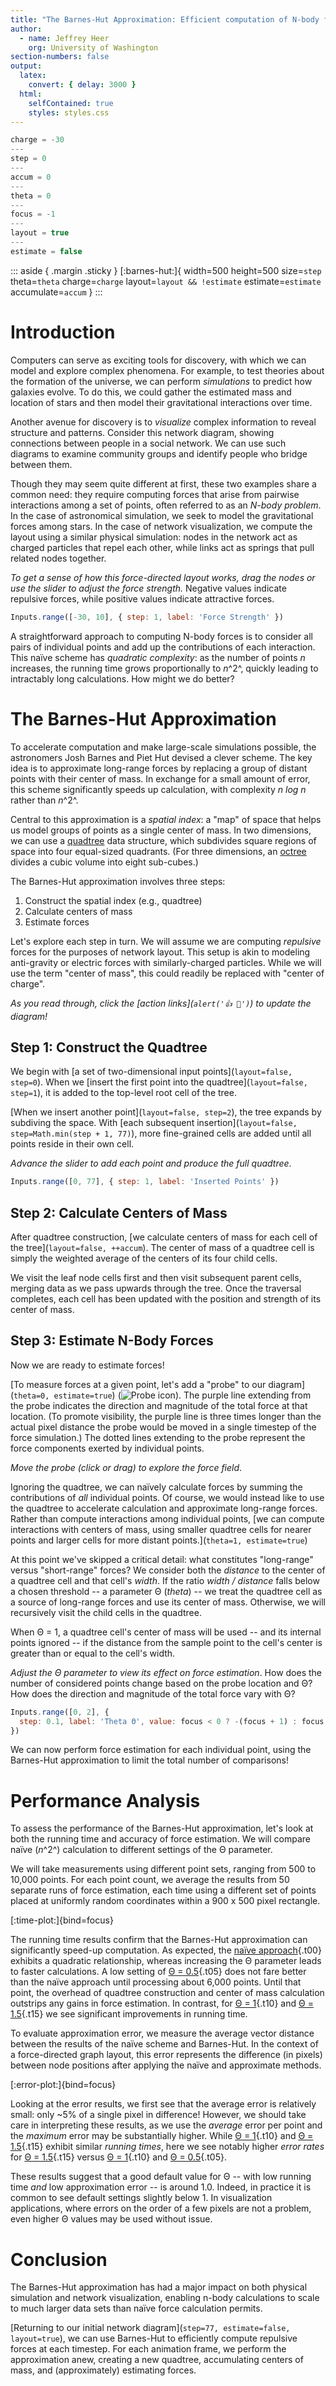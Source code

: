 ```yaml
---
title: "The Barnes-Hut Approximation: Efficient computation of N-body forces"
author:
  - name: Jeffrey Heer
    org: University of Washington
section-numbers: false
output:
  latex:
    convert: { delay: 3000 }
  html:
    selfContained: true
    styles: styles.css
---
```


~~~ js { hide=true }
charge = -30
---
step = 0
---
accum = 0
---
theta = 0
---
focus = -1
---
layout = true
---
estimate = false
~~~

::: aside { .margin .sticky }
[:barnes-hut:]{
  width=500
  height=500
  size=`step`
  theta=`theta`
  charge=`charge`
  layout=`layout && !estimate`
  estimate=`estimate`
  accumulate=`accum`
}
:::

# Introduction

Computers can serve as exciting tools for discovery, with which we can
model and explore complex phenomena. For example, to test theories about
the formation of the universe, we can perform _simulations_ to predict
how galaxies evolve. To do this, we could gather the estimated mass and
location of stars and then model their gravitational interactions over time.

Another avenue for discovery is to _visualize_ complex information to
reveal structure and patterns. Consider this network diagram, showing
connections between people in a social network. We can use such diagrams
to examine community groups and identify people who bridge between them.

Though they may seem quite different at first, these two examples share
a common need: they require computing forces that arise from pairwise
interactions among a set of points, often referred to as an _N-body problem_.
In the case of astronomical simulation, we seek to model the
gravitational forces among stars. In the case of network visualization,
we compute the layout using a similar physical simulation:
nodes in the network act as charged particles that repel each other, while
links act as springs that pull related nodes together.

_To get a sense of how this force-directed layout works, drag the nodes or
use the slider to adjust the force strength._ Negative values indicate
repulsive forces, while positive values indicate attractive forces.

~~~ js {bind=charge}
Inputs.range([-30, 10], { step: 1, label: 'Force Strength' })
~~~

A straightforward approach to computing N-body forces is to consider all
pairs of individual points and add up the contributions of each
interaction. This naïve scheme has _quadratic complexity_: as the number
of points _n_ increases, the running time grows proportionally
to _n_^2^, quickly leading to intractably long calculations.
How might we do better?

# The Barnes-Hut Approximation

To accelerate computation and make large-scale simulations possible, the
astronomers Josh Barnes and Piet Hut devised a clever scheme.
The key idea is to approximate long-range
forces by replacing a group of distant points with their center
of mass. In exchange for a small amount of error,
this scheme significantly speeds up calculation, with
complexity _n log n_ rather than _n_^2^.

Central to this approximation is a _spatial index_: a "map" of space that helps
us model groups of points as a single center of mass. In two dimensions, we can
use a [quadtree](https://en.wikipedia.org/wiki/Quadtree) data structure, which
subdivides square regions of space into four equal-sized quadrants.
(For three dimensions,  an [octree](https://en.wikipedia.org/wiki/Octree)
divides a cubic volume into eight sub-cubes.)

The Barnes-Hut approximation involves three steps:

1. Construct the spatial index (e.g., quadtree)
2. Calculate centers of mass
3. Estimate forces

Let's explore each step in turn. We will assume we are computing _repulsive_
forces for the purposes of network layout. This setup is akin to modeling
anti-gravity or electric forces with similarly-charged particles. While we
will use the term "center of mass", this could readily
be replaced with "center of charge".

_As you read through, click the [action links](`alert('👍 🎉')`)
to update the diagram!_

## Step 1: Construct the Quadtree

We begin with [a set of two-dimensional input points](`layout=false, step=0`).
When we [insert the first point into the quadtree](`layout=false, step=1`),
it is added to the top-level root cell of the tree.

[When we insert another point](`layout=false, step=2`),
the tree expands by subdiving the space.
With [each subsequent insertion](`layout=false, step=Math.min(step + 1, 77)`),
more fine-grained cells are added until all points reside in their own cell.

_Advance the slider to add each point and produce the full quadtree_.

~~~ js {bind=step}
Inputs.range([0, 77], { step: 1, label: 'Inserted Points' })
~~~

## Step 2: Calculate Centers of Mass

After quadtree construction, [we calculate centers of mass for
each cell of the tree](`layout=false, ++accum`).
The center of mass of a quadtree cell is simply the weighted
average of the centers of its four child cells.

We visit the leaf node cells first and then visit subsequent parent
cells, merging data as we pass upwards through the tree.
Once the traversal completes, each cell has been updated with the
position and strength of its center of mass.

## Step 3: Estimate N-Body Forces

Now we are ready to estimate forces!

[To measure forces at a given point, let's add a "probe" to our
diagram](`theta=0, estimate=true`) (![Probe icon](probe.svg)). The purple
line extending from the probe indicates the direction and magnitude of
the total force at that location. (To promote visibility,
the purple line is three times longer than the actual
pixel distance the probe would be moved in a single timestep of
the force simulation.) The dotted lines extending to the probe
represent the force components exerted by individual points.

_Move the probe (click or drag) to explore the force field_.

Ignoring the quadtree, we can naïvely calculate forces by summing the
contributions of _all_ individual points. Of course, we would instead like
to use the quadtree to accelerate calculation and approximate long-range
forces. Rather than compute interactions among individual
points, [we can compute interactions with centers of mass, using smaller
quadtree cells for nearer points and larger cells for more distant
points.](`theta=1, estimate=true`)

At this point we've skipped a critical detail: what constitutes
"long-range" versus "short-range" forces? We consider both
the _distance_ to the center of a quadtree cell and that cell's _width_.
If the ratio _width / distance_ falls below a chosen threshold
-- a parameter Θ (_theta_) -- we treat the quadtree cell as a
source of long-range forces and use its center of mass.
Otherwise, we will recursively visit the child cells in the quadtree.

When Θ = 1, a quadtree cell's center of mass will be used -- and its
internal points ignored -- if the distance from the sample point to the
cell's center is greater than or equal to the cell's width.

_Adjust the Θ parameter to view its effect on force estimation_. How does
the number of considered points change based on the probe location and Θ?
How does the direction and magnitude of the total force vary with Θ?

~~~ js { bind-set=theta }
Inputs.range([0, 2], {
  step: 0.1, label: 'Theta Θ', value: focus < 0 ? -(focus + 1) : focus
})
~~~

We can now perform force estimation for each individual point, using the
Barnes-Hut approximation to limit the total number of comparisons!

# Performance Analysis

To assess the performance of the Barnes-Hut approximation, let's look at
both the running time and accuracy of force estimation. We will compare
naïve (_n_^2^) calculation to different settings of the Θ parameter.

We will take measurements using different point sets,
ranging from 500 to 10,000 points. For each point count,
we average the results from 50 separate runs of force estimation,
each time using a different set of points placed at uniformly
random coordinates within a 900 x 500 pixel rectangle.

[:time-plot:]{bind=focus}

The running time results confirm that the Barnes-Hut approximation can
significantly speed-up computation.
As expected, the [naïve approach](`focus=0`){.t00} exhibits a quadratic
relationship, whereas increasing the Θ parameter leads to faster
calculations. A low setting of [Θ = 0.5](`focus=0.5`){.t05} does not fare
better than the naïve approach until processing about 6,000 points.
Until that point, the overhead of quadtree construction and center of mass
calculation outstrips any gains in force estimation.
In contrast, for [Θ = 1](`focus=1`){.t10} and [Θ = 1.5](`focus=1.5`){.t15}
we see significant improvements in running time.

To evaluate approximation error, we measure the average vector
distance between the results of the naïve scheme and Barnes-Hut.
In the context of a force-directed graph layout, this error
represents the difference (in pixels) between node positions after
applying the naïve and approximate methods.

[:error-plot:]{bind=focus}

Looking at the error results, we first see that the average error is
relatively small: only ~5% of a single pixel in difference! However, we should
take care in interpreting these results, as we use the _average_ error per
point and the _maximum_ error may be substantially higher.
While [Θ = 1](`focus=1`){.t10} and [Θ = 1.5](`focus=1.5`){.t15} exhibit
similar _running times_, here we see notably higher _error rates_ for
[Θ = 1.5](`focus=1.5`){.t15} versus [Θ = 1](`focus=1`){.t10}
and [Θ = 0.5](`focus=0.5`){.t05}.

These results suggest that a good default value for Θ -- with low
running time _and_ low approximation error -- is around 1.0.
Indeed, in practice it is common to see default settings slightly below 1.
In visualization applications, where errors on the order of a few pixels
are not a problem, even higher Θ values may be used without issue.

# Conclusion

The Barnes-Hut approximation has had a major impact on both physical
simulation and network visualization, enabling n-body calculations
to scale to much larger data sets than naïve force calculation permits.

[Returning to our initial network diagram](`step=77, estimate=false, layout=true`),
we can use Barnes-Hut to efficiently compute repulsive forces at each timestep.
For each animation frame, we perform the approximation anew, creating a new
quadtree, accumulating centers of mass, and (approximately) estimating forces.
